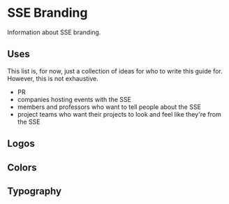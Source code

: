 SSE Branding
============

Information about SSE branding.

Uses
----
This list is, for now, just a collection of ideas for who to write this guide for. However, this is not exhaustive.
- PR
- companies hosting events with the SSE
- members and professors who want to tell people about the SSE
- project teams who want their projects to look and feel like they're from the SSE

Logos
-----

Colors
------

Typography
----------
